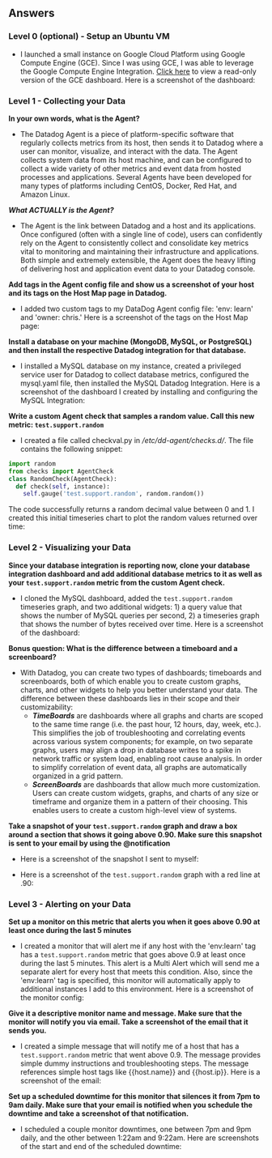 ## Answers

### Level 0 (optional) - Setup an Ubuntu VM

* I launched a small instance on Google Cloud Platform using Google Compute Engine (GCE). Since I was using GCE, I was able to leverage the Google Compute Engine Integration. [Click here](https://p.datadoghq.com/sb/68e249c37-543864fd21) to view a read-only version of the GCE dashboard. Here is a screenshot of the dashboard:


### Level 1 - Collecting your Data

__In your own words, what is the Agent?__
* The Datadog Agent is a piece of platform-specific software that regularly collects metrics from its host, then sends it to Datadog where a user can monitor, visualize, and interact with the data. The Agent collects system data from its host machine, and can be configured to collect a wide variety of other metrics and event data from hosted processes and applications. Several Agents have been developed for many types of platforms including CentOS, Docker, Red Hat, and Amazon Linux.

*__What ACTUALLY is the Agent?__*
* The Agent is the link between Datadog and a host and its applications. Once configured (often with a single line of code), users can confidently rely on the Agent to consistently collect and consolidate key metrics vital to monitoring and maintaining their infrastructure and applications. Both simple and extremely extensible, the Agent does the heavy lifting of delivering host and application event data to your Datadog console.

__Add tags in the Agent config file and show us a screenshot of your host and its tags on the Host Map page in Datadog.__
* I added two custom tags to my DataDog Agent config file: 'env: learn' and 'owner: chris.' Here is a screenshot of the tags on the Host Map page:

__Install a database on your machine (MongoDB, MySQL, or PostgreSQL) and then install the respective Datadog integration for that database.__
* I installed a MySQL database on my instance, created a privileged service user for Datadog to collect database metrics, configured the mysql.yaml file, then installed the MySQL Datadog Integration. Here is a screenshot of the dashboard I created by installing and configuring the MySQL Integration:

__Write a custom Agent check that samples a random value. Call this new metric: `test.support.random`__
* I created a file called checkval.py in */etc/dd-agent/checks.d/*. The file contains the following snippet:

```python
import random
from checks import AgentCheck
class RandomCheck(AgentCheck):
  def check(self, instance):
    self.gauge('test.support.random', random.random())
```

The code successfully returns a random decimal value between 0 and 1. I created this initial timeseries chart to plot the random values returned over time:


### Level 2 - Visualizing your Data

__Since your database integration is reporting now, clone your database integration dashboard and add additional database metrics to it as well as your `test.support.random` metric from the custom Agent check.__
* I cloned the MySQL dashboard, added the `test.support.random` timeseries graph, and two additional widgets: 1) a query value that shows the number of MySQL queries per second, 2) a timeseries graph that shows the number of bytes received over time. Here is a screenshot of the dashboard:

__Bonus question: What is the difference between a timeboard and a screenboard?__
* With Datadog, you can create two types of dashboards; timeboards and screenboards, both of which enable you to create custom graphs, charts, and other widgets to help you better understand your data. The difference between these dashboards lies in their scope and their customizability:
  - __*TimeBoards*__ are dashboards where all graphs and charts are scoped to the same time range (i.e. the past hour, 12 hours, day, week, etc.). This simplifies the job of troubleshooting and correlating events across various system components; for example, on two separate graphs, users may align a drop in database writes to a spike in network traffic or system load, enabling root cause analysis. In order to simplify correlation of event data, all graphs are automatically organized in a grid pattern.
  - __*ScreenBoards*__ are dashboards that allow much more customization. Users can create custom widgets, graphs, and charts of any size or timeframe and organize them in a pattern of their choosing. This enables users to create a custom high-level view of systems.

__Take a snapshot of your `test.support.random` graph and draw a box around a section that shows it going above 0.90. Make sure this snapshot is sent to your email by using the @notification__
* Here is a screenshot of the snapshot I sent to myself:

* Here is a screenshot of the `test.support.random` graph with a red line at .90:

### Level 3 - Alerting on your Data

__Set up a monitor on this metric that alerts you when it goes above 0.90 at least once during the last 5 minutes__
* I created a monitor that will alert me if any host with the 'env:learn' tag has a `test.support.random` metric that goes above 0.9 at least once during the last 5 minutes. This alert is a Multi Alert which will send me a separate alert for every host that meets this condition. Also, since the 'env:learn' tag is specified, this monitor will automatically apply to additional instances I add to this environment. Here is a screenshot of the monitor config:

  
__Give it a descriptive monitor name and message. Make sure that the monitor will notify you via email. Take a screenshot of the email that it sends you.__
* I created a simple message that will notify me of a host that has a `test.support.random` metric that went above 0.9. The message provides simple dummy instructions and troubleshooting steps. The message references simple host tags like {{host.name}} and {{host.ip}}. Here is a screenshot of the email:


__Set up a scheduled downtime for this monitor that silences it from 7pm to 9am daily. Make sure that your email is notified when you schedule the downtime and take a screenshot of that notification.__
* I scheduled a couple monitor downtimes, one between 7pm and 9pm daily, and the other between 1:22am and 9:22am. Here are screenshots of the start and end of the scheduled downtime:
